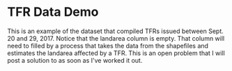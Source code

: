 # TFR Data Demo
This is an example of the dataset that compiled TFRs issued between Sept. 20 and 29, 2017. Notice that the landarea column is empty. That column will need to filled by a process that takes the data from the shapefiles and estimates the landarea affected by a TFR. This is an open problem that I will post a solution to as soon as I've worked it out.